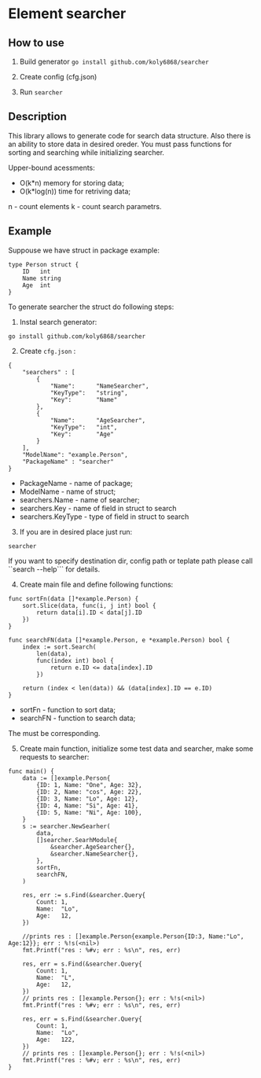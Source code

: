 # Element searcher

## How to use

1. Build generator ```go install github.com/koly6868/searcher```

2. Create config (cfg.json)

3. Run ```searcher```


## Description

This library allows to generate code for search data structure. Also there is an ability to store data
in desired oreder. You must pass functions for sorting and searching while initializing searcher.

Upper-bound acessments:

- O(k*n) memory for storing data;
- O(k*log(n)) time for retriving data;

n - count elements
k - count search parametrs.


## Example

Suppouse we have struct in package example:

```
type Person struct {
	ID   int
	Name string
	Age  int
}
```

To generate searcher the struct do following steps:

1. Instal search generator:
```
go install github.com/koly6868/searcher
```

2. Create ```cfg.json``` :
```
{
    "searchers" : [
        {
            "Name":      "NameSearcher",
            "KeyType":   "string",
            "Key":       "Name"
        },
        {
            "Name":      "AgeSearcher",
            "KeyType":   "int",
            "Key":       "Age"
        }
    ],
    "ModelName": "example.Person",
    "PackageName" : "searcher"
}
```

- PackageName - name of package;
- ModelName - name of struct;
- searchers.Name - name of searcher;
- searchers.Key - name of field in struct to search 
- searchers.KeyType - type of field in struct to search 


3. If you are in desired place just run:
```
searcher
```

If you want to specify destination dir, config path or teplate path please call
``search --help``` for details.

4. Create main file and define following functions:

```
func sortFn(data []*example.Person) {
	sort.Slice(data, func(i, j int) bool {
		return data[i].ID < data[j].ID
	})
}

func searchFN(data []*example.Person, e *example.Person) bool {
	index := sort.Search(
		len(data),
		func(index int) bool {
			return e.ID <= data[index].ID
		})

	return (index < len(data)) && (data[index].ID == e.ID)
}
```

- sortFn - function to sort data;
- searchFN - function to search data;

The must be corresponding. 

5. Create main function, initialize some test data and searcher, make some requests to searcher:

```
func main() {
	data := []example.Person{
		{ID: 1, Name: "One", Age: 32},
		{ID: 2, Name: "cos", Age: 22},
		{ID: 3, Name: "Lo", Age: 12},
		{ID: 4, Name: "Si", Age: 41},
		{ID: 5, Name: "Ni", Age: 100},
	}
	s := searcher.NewSearher(
		data,
		[]searcher.SearhModule{
			&searcher.AgeSearcher{},
			&searcher.NameSearcher{},
		},
		sortFn,
		searchFN,
	)

	res, err := s.Find(&searcher.Query{
		Count: 1,
		Name:  "Lo",
		Age:   12,
	})

	//prints res : []example.Person{example.Person{ID:3, Name:"Lo", Age:12}}; err : %!s(<nil>)
	fmt.Printf("res : %#v; err : %s\n", res, err)

	res, err = s.Find(&searcher.Query{
		Count: 1,
		Name:  "L",
		Age:   12,
	})
	// prints res : []example.Person{}; err : %!s(<nil>)
	fmt.Printf("res : %#v; err : %s\n", res, err)

	res, err = s.Find(&searcher.Query{
		Count: 1,
		Name:  "Lo",
		Age:   122,
	})
	// prints res : []example.Person{}; err : %!s(<nil>)
	fmt.Printf("res : %#v; err : %s\n", res, err)
}
```
